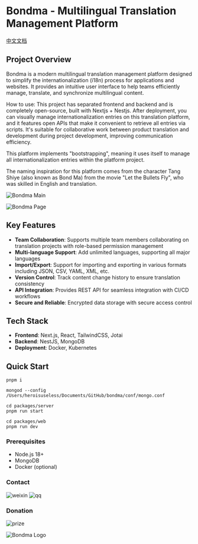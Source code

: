 # Bondma - Multilingual Translation Management Platform
[中文文档](./doc/readme/zh.md)

## Project Overview

Bondma is a modern multilingual translation management platform designed to simplify the internationalization (i18n) process for applications and websites. It provides an intuitive user interface to help teams efficiently manage, translate, and synchronize multilingual content.

How to use: This project has separated frontend and backend and is completely open-source, built with Nextjs + Nestjs. After deployment, you can visually manage internationalization entries on this translation platform, and it features open APIs that make it convenient to retrieve all entries via scripts. It's suitable for collaborative work between product translation and development during project development, improving communication efficiency.

This platform implements "bootstrapping", meaning it uses itself to manage all internationalization entries within the platform project.

The naming inspiration for this platform comes from the character Tang Shiye (also known as Bond Ma) from the movie "Let the Bullets Fly", who was skilled in English and translation.

![Bondma Main](./doc/readme/main.png)

![Bondma Page](./doc/readme/index.png)

## Key Features

- **Team Collaboration**: Supports multiple team members collaborating on translation projects with role-based permission management
- **Multi-language Support**: Add unlimited languages, supporting all major languages
- **Import/Export**: Support for importing and exporting in various formats including JSON, CSV, YAML, XML, etc.
- **Version Control**: Track content change history to ensure translation consistency
- **API Integration**: Provides REST API for seamless integration with CI/CD workflows
- **Secure and Reliable**: Encrypted data storage with secure access control

## Tech Stack

- **Frontend**: Next.js, React, TailwindCSS, Jotai
- **Backend**: NestJS, MongoDB
- **Deployment**: Docker, Kubernetes

## Quick Start
```
pnpm i
```

```
mongod --config /Users/heroisuseless/Documents/GitHub/bondma/conf/mongo.conf
```

```
cd packages/server
pnpm run start
```

```
cd packages/web
pnpm run dev
```

### Prerequisites

- Node.js 18+
- MongoDB
- Docker (optional)

### Contact

![weixin](./doc/readme/weixin.jpg)
![qq](./doc/readme/qq.png)

### Donation

![prize](./doc/readme/prize.jpg)

![Bondma Logo](./doc/readme/dollar.jpg)
